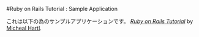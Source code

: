 #Ruby on Rails Tutorial : Sample Application

これは以下の為のサンプルアプリケーションです。
[*Ruby on Rails Tutorial*](http://railstutorial.jp/)
by [Micheal Hartl](http://michaelhart.com/).	